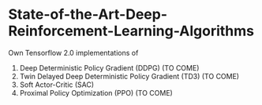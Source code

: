 # State-of-the-Art-Deep-Reinforcement-Learning-Algorithms
 
Own Tensorflow 2.0 implementations of

1. Deep Deterministic Policy Gradient (DDPG) (TO COME)
2. Twin Delayed Deep Deterministic Policy Gradient (TD3) (TO COME)
3. Soft Actor-Critic (SAC)
4. Proximal Policy Optimization (PPO) (TO COME)
